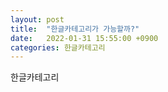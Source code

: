 ```yaml
---
layout: post
title:  "한글카테고리가 가능할까?"
date:   2022-01-31 15:55:00 +0900
categories: 한글카테고리
---
```


한글카테고리



